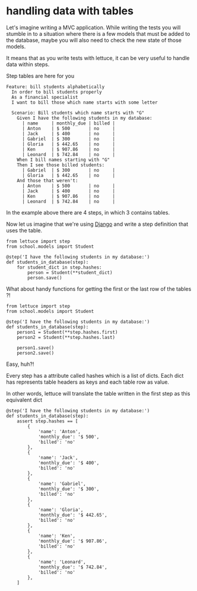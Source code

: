 handling data with tables
=========================

Let's imagine writing a MVC application. While writing the tests you
will stumble in to a situation where there is a few models that must be
added to the database, maybe you will also need to check the new state
of those models.

It means that as you write tests with lettuce, it can be very useful to
handle data within steps.

Step tables are here for you

    Feature: bill students alphabetically
      In order to bill students properly
      As a financial specialist
      I want to bill those which name starts with some letter

      Scenario: Bill students which name starts with "G"
        Given I have the following students in my database:
          | name     | monthly_due | billed |
          | Anton    | $ 500       | no     |
          | Jack     | $ 400       | no     |
          | Gabriel  | $ 300       | no     |
          | Gloria   | $ 442.65    | no     |
          | Ken      | $ 907.86    | no     |
          | Leonard  | $ 742.84    | no     |
        When I bill names starting with "G"
        Then I see those billed students:
          | Gabriel  | $ 300       | no     |
          | Gloria   | $ 442.65    | no     |
        And those that weren't:
          | Anton    | $ 500       | no     |
          | Jack     | $ 400       | no     |
          | Ken      | $ 907.86    | no     |
          | Leonard  | $ 742.84    | no     |

In the example above there are 4 steps, in which 3 contains tables.

Now let us imagine that we're using [Django](http://djangoproject.com/)
and write a step definition that uses the table.

    from lettuce import step
    from school.models import Student

    @step('I have the following students in my database:')
    def students_in_database(step):
        for student_dict in step.hashes:
            person = Student(**student_dict)
            person.save()

What about handy functions for getting the first or the last row of the
tables ?!

    from lettuce import step
    from school.models import Student

    @step('I have the following students in my database:')
    def students_in_database(step):
        person1 = Student(**step.hashes.first)
        person2 = Student(**step.hashes.last)

        person1.save()
        person2.save()

Easy, huh?!

Every step has a attribute called hashes which is a list of dicts. Each
dict has represents table headers as keys and each table row as value.

In other words, lettuce will translate the table written in the first
step as this equivalent dict

    @step('I have the following students in my database:')
    def students_in_database(step):
        assert step.hashes == [
            {
                'name': 'Anton',
                'monthly_due': '$ 500',
                'billed': 'no'
            },
            {
                'name': 'Jack',
                'monthly_due': '$ 400',
                'billed': 'no'
            },
            {
                'name': 'Gabriel',
                'monthly_due': '$ 300',
                'billed': 'no'
            },
            {
                'name': 'Gloria',
                'monthly_due': '$ 442.65',
                'billed': 'no'
            },
            {
                'name': 'Ken',
                'monthly_due': '$ 907.86',
                'billed': 'no'
            },
            {
                'name': 'Leonard',
                'monthly_due': '$ 742.84',
                'billed': 'no'
            },
        ]
